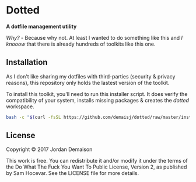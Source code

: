 # Dotted

**A dotfile management utility**

*Why?* - Because why not. At least I wanted to do something like this and *I knooow* that there is already hundreds of toolkits like this one.

## Installation

As I don't like sharing my dotfiles with third-parties (security & privacy reasons), this repository only holds the lastest version of the toolkit.

To install this toolkit, you'll need to run this installer script. It does verify the compatibility of your system, installs missing packages & creates the *dotted* workspace.
```bash
bash -c "$(curl -fsSL https://github.com/demaisj/dotted/raw/master/installer.sh)"
```

## License

Copyright © 2017 Jordan Demaison

This work is free. You can redistribute it and/or modify it under the
terms of the Do What The Fuck You Want To Public License, Version 2,
as published by Sam Hocevar. See the LICENSE file for more details.